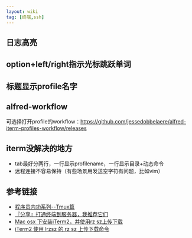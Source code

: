 ```yaml
---
layout: wiki
tag: [终端,ssh]
---
```



## 日志高亮


## option+left/right指示光标跳跃单词


## 标题显示profile名字


## alfred-workflow

可选择打开profile的workflow：https://github.com/jessedobbelaere/alfred-iterm-profiles-workflow/releases


## iterm没解决的地方

* tab最好分两行，一行显示profilename，一行显示目录+动态命令
* 远程连接不容易保持（有些场景用发送空字符有问题，比如vim）


## 参考链接

* [程序员内功系列--Tmux篇](https://xiaozhou.net/learn-the-command-line-tmux-2018-04-27.html)
* [『分享』打通终端到服务器，我推荐它们](https://hit1024.com/post/2016-10-30)
* [Mac osx 下安装iTerm2，并使用rz sz上传下载](https://segmentfault.com/a/1190000012166969)
* [iTerm2 使用 lrzsz 的 rz sz 上传下载命令](https://segmentfault.com/a/1190000010138405)